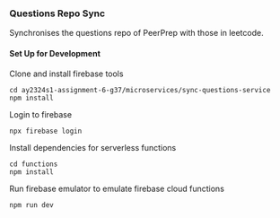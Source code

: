 ### Questions Repo Sync

Synchronises the questions repo of PeerPrep with those in leetcode.

#### Set Up for Development

Clone and install firebase tools
```
cd ay2324s1-assignment-6-g37/microservices/sync-questions-service
npm install
```

Login to firebase
```
npx firebase login
```

Install dependencies for serverless functions
```
cd functions
npm install
```

Run firebase emulator to emulate firebase cloud functions
```
npm run dev
```
